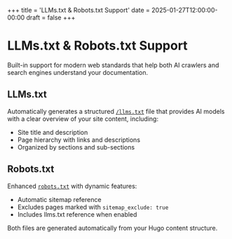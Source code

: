+++
title = 'LLMs.txt & Robots.txt Support'
date = 2025-01-27T12:00:00-00:00
draft = false
+++

# LLMs.txt & Robots.txt Support

Built-in support for modern web standards that help both AI crawlers and search engines understand your documentation.

## LLMs.txt

Automatically generates a structured [`/llms.txt`](../../llms.txt) file that provides AI models with a clear overview of your site content, including:
- Site title and description
- Page hierarchy with links and descriptions
- Organized by sections and sub-sections

## Robots.txt

Enhanced [`robots.txt`](../../robots.txt) with dynamic features:
- Automatic sitemap reference
- Excludes pages marked with `sitemap_exclude: true`
- Includes llms.txt reference when enabled

Both files are generated automatically from your Hugo content structure.